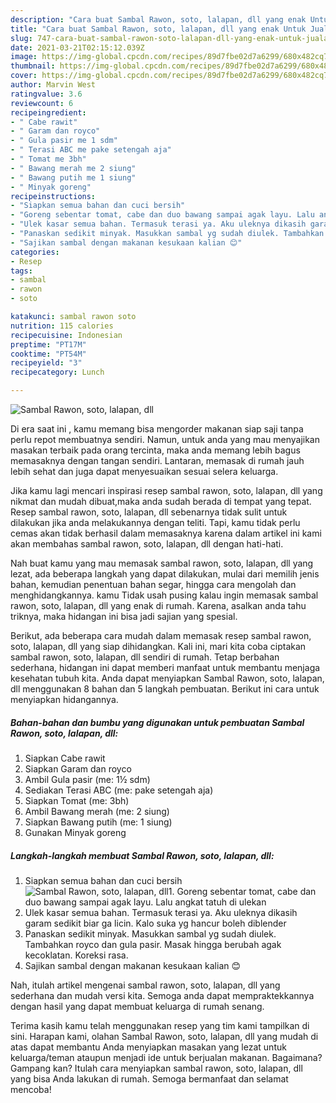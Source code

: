 ```yaml
---
description: "Cara buat Sambal Rawon, soto, lalapan, dll yang enak Untuk Jualan"
title: "Cara buat Sambal Rawon, soto, lalapan, dll yang enak Untuk Jualan"
slug: 747-cara-buat-sambal-rawon-soto-lalapan-dll-yang-enak-untuk-jualan
date: 2021-03-21T02:15:12.039Z
image: https://img-global.cpcdn.com/recipes/89d7fbe02d7a6299/680x482cq70/sambal-rawon-soto-lalapan-dll-foto-resep-utama.jpg
thumbnail: https://img-global.cpcdn.com/recipes/89d7fbe02d7a6299/680x482cq70/sambal-rawon-soto-lalapan-dll-foto-resep-utama.jpg
cover: https://img-global.cpcdn.com/recipes/89d7fbe02d7a6299/680x482cq70/sambal-rawon-soto-lalapan-dll-foto-resep-utama.jpg
author: Marvin West
ratingvalue: 3.6
reviewcount: 6
recipeingredient:
- " Cabe rawit"
- " Garam dan royco"
- " Gula pasir me 1 sdm"
- " Terasi ABC me pake setengah aja"
- " Tomat me 3bh"
- " Bawang merah me 2 siung"
- " Bawang putih me 1 siung"
- " Minyak goreng"
recipeinstructions:
- "Siapkan semua bahan dan cuci bersih"
- "Goreng sebentar tomat, cabe dan duo bawang sampai agak layu. Lalu angkat tatuh di ulekan"
- "Ulek kasar semua bahan. Termasuk terasi ya. Aku uleknya dikasih garam sedikit biar ga licin. Kalo suka yg hancur boleh diblender"
- "Panaskan sedikit minyak. Masukkan sambal yg sudah diulek. Tambahkan royco dan gula pasir. Masak hingga berubah agak kecoklatan. Koreksi rasa."
- "Sajikan sambal dengan makanan kesukaan kalian 😊"
categories:
- Resep
tags:
- sambal
- rawon
- soto

katakunci: sambal rawon soto 
nutrition: 115 calories
recipecuisine: Indonesian
preptime: "PT17M"
cooktime: "PT54M"
recipeyield: "3"
recipecategory: Lunch

---
```



![Sambal Rawon, soto, lalapan, dll](https://img-global.cpcdn.com/recipes/89d7fbe02d7a6299/680x482cq70/sambal-rawon-soto-lalapan-dll-foto-resep-utama.jpg)

Di era  saat ini , kamu memang bisa mengorder makanan siap saji tanpa perlu repot membuatnya sendiri. Namun, untuk anda yang mau menyajikan masakan terbaik pada orang tercinta, maka anda memang lebih bagus memasaknya dengan tangan sendiri. Lantaran, memasak di rumah jauh lebih sehat dan juga dapat menyesuaikan sesuai selera keluarga.

Jika kamu lagi mencari inspirasi resep sambal rawon, soto, lalapan, dll yang nikmat dan mudah dibuat,maka anda sudah berada di tempat yang tepat. Resep sambal rawon, soto, lalapan, dll  sebenarnya tidak sulit untuk dilakukan jika anda melakukannya dengan teliti. Tapi, kamu tidak perlu cemas akan tidak berhasil dalam memasaknya 
karena dalam artikel ini kami akan membahas sambal rawon, soto, lalapan, dll dengan hati-hati.  



Nah buat kamu yang mau memasak sambal rawon, soto, lalapan, dll yang lezat, ada beberapa langkah yang dapat dilakukan, mulai dari memilih jenis bahan, kemudian penentuan bahan segar, hingga cara mengolah dan menghidangkannya. kamu Tidak usah pusing kalau ingin memasak sambal rawon, soto, lalapan, dll yang enak di rumah. Karena, asalkan anda  tahu triknya, maka hidangan ini bisa jadi sajian yang spesial.

Berikut, ada beberapa cara mudah dalam memasak resep sambal rawon, soto, lalapan, dll yang siap dihidangkan. Kali ini, mari kita coba ciptakan sambal rawon, soto, lalapan, dll sendiri di rumah. Tetap berbahan sederhana, hidangan ini dapat memberi manfaat untuk membantu menjaga kesehatan tubuh kita. Anda dapat menyiapkan Sambal Rawon, soto, lalapan, dll menggunakan 8 bahan dan 5 langkah pembuatan. Berikut ini cara untuk menyiapkan hidangannya.

<!--inarticleads1-->

##### Bahan-bahan dan bumbu yang digunakan untuk pembuatan Sambal Rawon, soto, lalapan, dll:

1. Siapkan  Cabe rawit
1. Siapkan  Garam dan royco
1. Ambil  Gula pasir (me: 1½ sdm)
1. Sediakan  Terasi ABC (me: pake setengah aja)
1. Siapkan  Tomat (me: 3bh)
1. Ambil  Bawang merah (me: 2 siung)
1. Siapkan  Bawang putih (me: 1 siung)
1. Gunakan  Minyak goreng




<!--inarticleads2-->

##### Langkah-langkah membuat Sambal Rawon, soto, lalapan, dll:

1. Siapkan semua bahan dan cuci bersih
<img src="https://img-global.cpcdn.com/steps/fb17fe8d57b24bde/160x128cq70/sambal-rawon-soto-lalapan-dll-langkah-memasak-1-foto.jpg" alt="Sambal Rawon, soto, lalapan, dll">1. Goreng sebentar tomat, cabe dan duo bawang sampai agak layu. Lalu angkat tatuh di ulekan
1. Ulek kasar semua bahan. Termasuk terasi ya. Aku uleknya dikasih garam sedikit biar ga licin. Kalo suka yg hancur boleh diblender
1. Panaskan sedikit minyak. Masukkan sambal yg sudah diulek. Tambahkan royco dan gula pasir. Masak hingga berubah agak kecoklatan. Koreksi rasa.
1. Sajikan sambal dengan makanan kesukaan kalian 😊




Nah, itulah artikel mengenai  sambal rawon, soto, lalapan, dll  yang sederhana dan mudah versi kita. Semoga anda dapat mempraktekkannya dengan hasil yang dapat membuat keluarga di rumah senang. 

Terima kasih kamu telah menggunakan resep yang tim kami tampilkan di sini. Harapan kami, olahan  Sambal Rawon, soto, lalapan, dll yang mudah di atas dapat membantu Anda menyiapkan masakan yang lezat untuk keluarga/teman ataupun menjadi ide untuk berjualan makanan. Bagaimana? Gampang kan? Itulah cara menyiapkan sambal rawon, soto, lalapan, dll yang bisa Anda lakukan di rumah. Semoga bermanfaat dan selamat mencoba!


